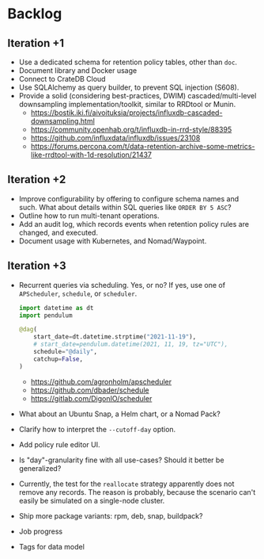 # Backlog

## Iteration +1
- Use a dedicated schema for retention policy tables, other than `doc`.
- Document library and Docker usage
- Connect to CrateDB Cloud
- Use SQLAlchemy as query builder, to prevent SQL injection (S608).
- Provide a solid (considering best-practices, DWIM) cascaded/multi-level
  downsampling implementation/toolkit, similar to RRDtool or Munin.
  - https://bostik.iki.fi/aivoituksia/projects/influxdb-cascaded-downsampling.html
  - https://community.openhab.org/t/influxdb-in-rrd-style/88395
  - https://github.com/influxdata/influxdb/issues/23108
  - https://forums.percona.com/t/data-retention-archive-some-metrics-like-rrdtool-with-1d-resolution/21437

## Iteration +2
- Improve configurability by offering to configure schema names and such.
  What about details within SQL queries like `ORDER BY 5 ASC`?
- Outline how to run multi-tenant operations.
- Add an audit log, which records events when retention policy rules are
  changed, and executed.
- Document usage with Kubernetes, and Nomad/Waypoint.

## Iteration +3
- Recurrent queries via scheduling.
  Yes, or no? If yes, use one of `APScheduler`, `schedule`, or `scheduler`.

  ```python
  import datetime as dt
  import pendulum

  @dag(
      start_date=dt.datetime.strptime("2021-11-19"),
      # start_date=pendulum.datetime(2021, 11, 19, tz="UTC"),
      schedule="@daily",
      catchup=False,
  )
  ```

  - https://github.com/agronholm/apscheduler
  - https://github.com/dbader/schedule
  - https://gitlab.com/DigonIO/scheduler

- What about an Ubuntu Snap, a Helm chart, or a Nomad Pack?
- Clarify how to interpret the `--cutoff-day` option.
- Add policy rule editor UI.
- Is "day"-granularity fine with all use-cases? Should it better be generalized?
- Currently, the test for the `reallocate` strategy apparently does not remove any
  records. The reason is probably, because the scenario can't easily be simulated
  on a single-node cluster.
- Ship more package variants: rpm, deb, snap, buildpack?
- Job progress
- Tags for data model
